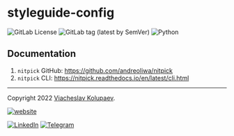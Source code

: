styleguide-config
=======

![GitLab License](
https://img.shields.io/gitlab/license/vkolupaev/styleguide-config?color=informational
)
![GitLab tag (latest by SemVer)](
https://img.shields.io/gitlab/v/tag/vkolupaev/styleguide-config?label=styleguide-config
)
![Python](
https://img.shields.io/static/v1?label=Python&message=3.10&color=informational&logo=python&logoColor=white
)


## Documentation

1. `nitpick` GitHub: https://github.com/andreoliwa/nitpick
1. `nitpick` CLI: https://nitpick.readthedocs.io/en/latest/cli.html

---

Copyright 2022 [Viacheslav Kolupaev](
https://vkolupaev.com/?utm_source=readme&utm_medium=link&utm_campaign=styleguide-config
).

[![website](
https://img.shields.io/static/v1?label=website&message=vkolupaev.com&color=blueviolet&style=for-the-badge&
)](https://vkolupaev.com/?utm_source=readme&utm_medium=badge&utm_campaign=styleguide-config)

[![LinkedIn](
https://img.shields.io/static/v1?label=LinkedIn&message=vkolupaev&color=informational&style=flat&logo=linkedin
)](https://www.linkedin.com/in/vkolupaev/)
[![Telegram](
https://img.shields.io/static/v1?label=Telegram&message=@vkolupaev&color=informational&style=flat&logo=telegram
)](https://t.me/vkolupaev/)
